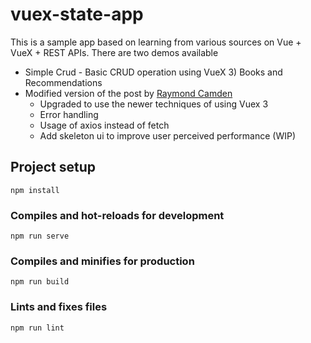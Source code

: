 # vuex-state-app

This is a sample app based on learning from various sources on Vue + VueX + REST APIs.
There are two demos available

* Simple Crud - Basic CRUD operation using VueX 3) Books and Recommendations
* Modified version of the post by [Raymond Camden](https://www.raymondcamden.com/2018/01/05/another-example-of-vuejs-and-vuex-an-api-wrapper)
   - Upgraded to use the newer techniques of using Vuex 3
   - Error handling
   - Usage of axios instead of fetch
   - Add skeleton ui to improve user perceived performance (WIP)

## Project setup

```
npm install
```

### Compiles and hot-reloads for development

```
npm run serve
```

### Compiles and minifies for production

```
npm run build
```

### Lints and fixes files

```
npm run lint
```
